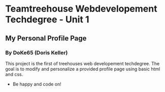 # Teamtreehouse Webdevelopement Techdegree - Unit 1
## My Personal Profile Page
### By DoKe65 (Doris Keller)
This project is the first of treehouses web developement techdegree. The goal is to modify and personalize a provided profile page using basic html and css.

* Be happy and code on!